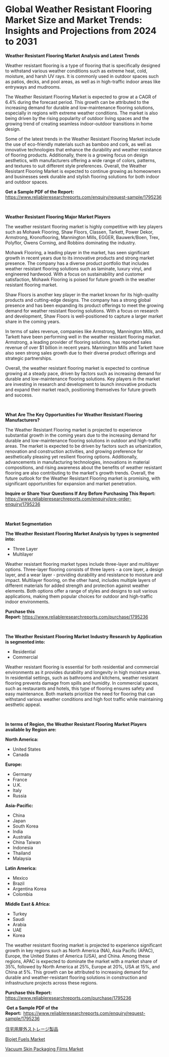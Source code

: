 <p><h1>Global Weather Resistant Flooring Market Size and Market Trends: Insights and Projections from 2024 to 2031</h1></p><p><strong>Weather Resistant Flooring Market Analysis and Latest Trends</strong></p>
<p><p>Weather resistant flooring is a type of flooring that is specifically designed to withstand various weather conditions such as extreme heat, cold, moisture, and harsh UV rays. It is commonly used in outdoor spaces such as patios, decks, and pool areas, as well as in high-traffic indoor areas like entryways and mudrooms.</p><p>The Weather Resistant Flooring Market is expected to grow at a CAGR of 6.4% during the forecast period. This growth can be attributed to the increasing demand for durable and low-maintenance flooring solutions, especially in regions with extreme weather conditions. The market is also being driven by the rising popularity of outdoor living spaces and the growing trend of creating seamless indoor-outdoor transitions in home design.</p><p>Some of the latest trends in the Weather Resistant Flooring Market include the use of eco-friendly materials such as bamboo and cork, as well as innovative technologies that enhance the durability and weather resistance of flooring products. Additionally, there is a growing focus on design aesthetics, with manufacturers offering a wide range of colors, patterns, and textures to suit different style preferences. Overall, the Weather Resistant Flooring Market is expected to continue growing as homeowners and businesses seek durable and stylish flooring solutions for both indoor and outdoor spaces.</p></p>
<p><strong>Get a Sample PDF of the Report:&nbsp;</strong> <a href="https://www.reliableresearchreports.com/enquiry/request-sample/1795236">https://www.reliableresearchreports.com/enquiry/request-sample/1795236</a></p>
<p>&nbsp;</p>
<p><strong>Weather Resistant Flooring Major Market Players</strong></p>
<p><p>The weather resistant flooring market is highly competitive with key players such as Mohawk Flooring, Shaw Floors, Classen, Tarkett, Power Dekor, Armstrong, Kronoflooring, Mannington Mills, EGGER, Bauwerk/Boen, Trex, Polyflor, Owens Corning, and Robbins dominating the industry.</p><p>Mohawk Flooring, a leading player in the market, has seen significant growth in recent years due to its innovative products and strong market presence. The company has a diverse product portfolio that includes weather resistant flooring solutions such as laminate, luxury vinyl, and engineered hardwood. With a focus on sustainability and customer satisfaction, Mohawk Flooring is poised for future growth in the weather resistant flooring market.</p><p>Shaw Floors is another key player in the market known for its high-quality products and cutting-edge designs. The company has a strong global presence and has been expanding its product offerings to meet the growing demand for weather resistant flooring solutions. With a focus on research and development, Shaw Floors is well-positioned to capture a larger market share in the coming years.</p><p>In terms of sales revenue, companies like Armstrong, Mannington Mills, and Tarkett have been performing well in the weather resistant flooring market. Armstrong, a leading provider of flooring solutions, has reported sales revenue of over $1 billion in recent years. Mannington Mills and Tarkett have also seen strong sales growth due to their diverse product offerings and strategic partnerships.</p><p>Overall, the weather resistant flooring market is expected to continue growing at a steady pace, driven by factors such as increasing demand for durable and low-maintenance flooring solutions. Key players in the market are investing in research and development to launch innovative products and expand their market reach, positioning themselves for future growth and success.</p></p>
<p>&nbsp;</p>
<p><strong>What Are The Key Opportunities For Weather Resistant Flooring Manufacturers?</strong></p>
<p><p>The Weather Resistant Flooring market is projected to experience substantial growth in the coming years due to the increasing demand for durable and low-maintenance flooring solutions in outdoor and high-traffic areas. The market is expected to be driven by factors such as urbanization, renovation and construction activities, and growing preference for aesthetically pleasing yet resilient flooring options. Additionally, advancements in manufacturing technologies, innovations in material compositions, and rising awareness about the benefits of weather resistant flooring are also contributing to the market's growth trends. Overall, the future outlook for the Weather Resistant Flooring market is promising, with significant opportunities for expansion and market penetration.</p></p>
<p><strong>Inquire or Share Your Questions If Any Before Purchasing This Report:</strong> <a href="https://www.reliableresearchreports.com/enquiry/pre-order-enquiry/1795236">https://www.reliableresearchreports.com/enquiry/pre-order-enquiry/1795236</a></p>
<p>&nbsp;</p>
<p><strong>Market Segmentation</strong></p>
<p><strong>The Weather Resistant Flooring Market Analysis by types is segmented into:</strong></p>
<p><ul><li>Three Layer</li><li>Multilayer</li></ul></p>
<p><p>Weather resistant flooring market types include three-layer and multilayer options. Three-layer flooring consists of three layers - a core layer, a design layer, and a wear layer - providing durability and resistance to moisture and impact. Multilayer flooring, on the other hand, includes multiple layers of different materials for added strength and protection against weather elements. Both options offer a range of styles and designs to suit various applications, making them popular choices for outdoor and high-traffic indoor environments.</p></p>
<p><strong>Purchase this Report:&nbsp;</strong><a href="https://www.reliableresearchreports.com/purchase/1795236">https://www.reliableresearchreports.com/purchase/1795236</a></p>
<p>&nbsp;</p>
<p><strong>The Weather Resistant Flooring Market Industry Research by Application is segmented into:</strong></p>
<p><ul><li>Residential</li><li>Commercial</li></ul></p>
<p><p>Weather resistant flooring is essential for both residential and commercial environments as it provides durability and longevity in high moisture areas. In residential settings, such as bathrooms and kitchens, weather resistant flooring prevents damage from spills and humidity. In commercial spaces, such as restaurants and hotels, this type of flooring ensures safety and easy maintenance. Both markets prioritize the need for flooring that can withstand various weather conditions and high foot traffic while maintaining aesthetic appeal.</p></p>
<p>&nbsp;</p>
<p><strong>In terms of Region, the Weather Resistant Flooring Market Players available by Region are:</strong></p>
<p>
    <p> <strong> North America: </strong>
        <ul>
            <li>United States</li>
            <li>Canada</li>
        </ul>
        </p> 
    <p> <strong> Europe: </strong>
        <ul>
            <li>Germany</li>
            <li>France</li>
            <li>U.K.</li>
            <li>Italy</li>
            <li>Russia</li>
        </ul>
        </p> 
    <p> <strong> Asia-Pacific: </strong>
        <ul>
            <li>China</li>
            <li>Japan</li>
            <li>South Korea</li>
            <li>India</li>
            <li>Australia</li>
            <li>China Taiwan</li>
            <li>Indonesia</li>
            <li>Thailand</li>
            <li>Malaysia</li>
        </ul>
        </p> 
    <p> <strong> Latin America: </strong>
        <ul>
            <li>Mexico</li>
            <li>Brazil</li>
            <li>Argentina Korea</li>
            <li>Colombia</li>
        </ul>
        </p> 
    <p> <strong> Middle East & Africa: </strong>
        <ul>
            <li>Turkey</li>
            <li>Saudi</li>
            <li>Arabia</li>
            <li>UAE</li>
            <li>Korea</li>
        </ul>
    </p>
    </p>
<p><p>The weather resistant flooring market is projected to experience significant growth in key regions such as North America (NA), Asia Pacific (APAC), Europe, the United States of America (USA), and China. Among these regions, APAC is expected to dominate the market with a market share of 35%, followed by North America at 25%, Europe at 20%, USA at 15%, and China at 5%. This growth can be attributed to increasing demand for durable and weather-resistant flooring solutions in construction and infrastructure projects across these regions.</p></p>
<p><strong>Purchase this Report: </strong><a href="https://www.reliableresearchreports.com/purchase/1795236">https://www.reliableresearchreports.com/purchase/1795236</a></p>
<p>&nbsp;<strong>Get a Sample PDF of the Report:&nbsp;&nbsp;</strong><a href="https://www.reliableresearchreports.com/enquiry/request-sample/1795236">https://www.reliableresearchreports.com/enquiry/request-sample/1795236</a></p>
<p><strong></strong></p>
<p><p><a href="https://medium.com/@camron674/%E4%BD%8F%E5%AE%85%E5%90%91%E3%81%91%E5%B1%8B%E5%A4%96%E5%8F%8E%E7%B4%8D%E8%A3%BD%E5%93%81%E5%B8%82%E5%A0%B4-%E5%B8%82%E5%A0%B4cagr-%E5%B8%82%E5%A0%B4%E3%83%88%E3%83%AC%E3%83%B3%E3%83%89-%E6%88%90%E9%95%B7%E6%88%A6%E7%95%A5%E3%81%AB%E5%AF%BE%E3%81%99%E3%82%8B%E6%B4%9E%E5%AF%9F-db499e4a66cc">住宅用屋外ストレージ製品</a></p><p><a href="https://github.com/bmorecock/Market-Research-Report-List-2/blob/main/biojet-fuels-market.md">Biojet Fuels Market</a></p><p><a href="https://github.com/jsmusil/Market-Research-Report-List-2/blob/main/vacuum-skin-packaging-films-market.md">Vacuum Skin Packaging Films Market</a></p></p>